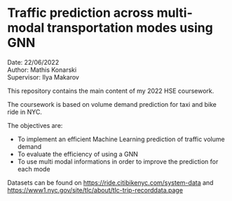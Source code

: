 # Traffic prediction across multi-modal transportation modes using GNN

Date: 22/06/2022 </br>
Author: Mathis Konarski </br>
Supervisor: Ilya Makarov

This repository contains the main content of my 2022 HSE coursework.

The coursework is based on volume demand prediction for taxi and bike ride in NYC.

The objectives are:
  - To implement an efficient Machine Learning prediction of traffic volume demand
  - To evaluate the efficiency of using a GNN 
  - To use multi modal informations in order to improve the prediction for each mode

Datasets can be found on https://ride.citibikenyc.com/system-data and https://www1.nyc.gov/site/tlc/about/tlc-trip-recorddata.page
